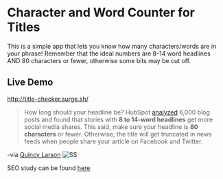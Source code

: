# Character and Word Counter for Titles

This is a simple app that lets you know how many characters/words are in your phrase! Remember that the ideal numbers are 8-14 word headlines AND 80 characters or fewer, otherwise some bits may be cut off. 

## Live Demo

http://title-checker.surge.sh/

> How long should your headline be? HubSpot [analyzed](http://blog.hubspot.com/marketing/seo-social-media-study#sm.00000z83pnwr7kdwxvrrsinzxyr7l) 6,000 blog posts and found that stories with **8 to 14-word headlines** get more social  media shares.
This said, make sure your headline is **80 characters** or fewer. Otherwise, the title will get truncated in news feeds when people share your article on Facebook and Twitter.

-via [Quincy Larson](https://medium.freecodecamp.org/how-to-write-medium-stories-people-will-actually-read-92e58a27c8d8) 
![SS](http://i.imgur.com/wy8FPmM.png)

SEO study can be found [here](https://blog.hubspot.com/marketing/seo-social-media-study#sm.00000z83pnwr7kdwxvrrsinzxyr7l)

